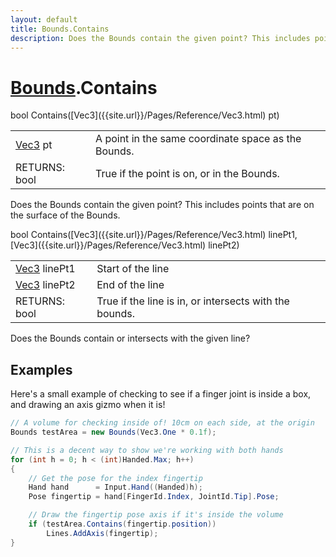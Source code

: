 ```yaml
---
layout: default
title: Bounds.Contains
description: Does the Bounds contain the given point? This includes points that are on the surface of the Bounds.
---
```

# [Bounds]({{site.url}}/Pages/Reference/Bounds.html).Contains

<div class='signature' markdown='1'>
bool Contains([Vec3]({{site.url}}/Pages/Reference/Vec3.html) pt)
</div>

|  |  |
|--|--|
|[Vec3]({{site.url}}/Pages/Reference/Vec3.html) pt|A point in the same coordinate space as the Bounds.|
|RETURNS: bool|True if the point is on, or in the Bounds.|

Does the Bounds contain the given point? This includes points that are on
the surface of the Bounds.
<div class='signature' markdown='1'>
bool Contains([Vec3]({{site.url}}/Pages/Reference/Vec3.html) linePt1, [Vec3]({{site.url}}/Pages/Reference/Vec3.html) linePt2)
</div>

|  |  |
|--|--|
|[Vec3]({{site.url}}/Pages/Reference/Vec3.html) linePt1|Start of the line|
|[Vec3]({{site.url}}/Pages/Reference/Vec3.html) linePt2|End of the line|
|RETURNS: bool|True if the line is in, or intersects with the bounds.|

Does the Bounds contain or intersects with the given line?




## Examples

Here's a small example of checking to see if a finger joint is inside
a box, and drawing an axis gizmo when it is!
```csharp
// A volume for checking inside of! 10cm on each side, at the origin
Bounds testArea = new Bounds(Vec3.One * 0.1f);

// This is a decent way to show we're working with both hands
for (int h = 0; h < (int)Handed.Max; h++)
{
    // Get the pose for the index fingertip
    Hand hand      = Input.Hand((Handed)h);
    Pose fingertip = hand[FingerId.Index, JointId.Tip].Pose;

    // Draw the fingertip pose axis if it's inside the volume
    if (testArea.Contains(fingertip.position))
        Lines.AddAxis(fingertip);
}
```

